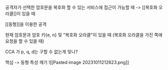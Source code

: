 공격자가 선택한 암호문을 복호화 할 수 있는 서비스에 접근이 가능할 때
-> [[복호화 오라클]]이 있을 때

[[동형]]을 이용한 공격

현재 암호문과 암호 키{e, n} 및 "복호화 오라클"이 있을 때
(복호화 오라클을 가진 쪽에 요청을 할 수 있을 때)

CCA 가 p, q, d는 구할 수 없는게 맞나?

핵심 -> 동형 특성 깨기
![[Pasted image 20231011212623.png]]